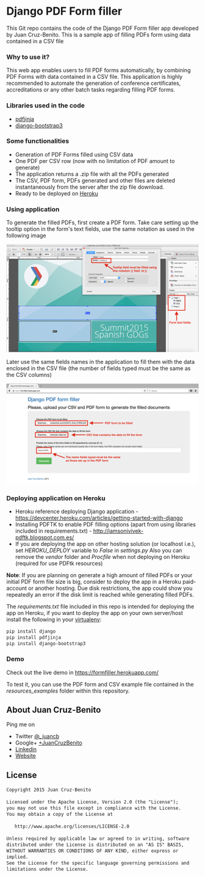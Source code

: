 # Django PDF Form filler #

This Git repo contains the code of the Django PDF Form filler app developed by Juan Cruz-Benito. This is a sample app of filling PDFs form using data contained in a CSV file

### Why to use it? ###

This web app enables users to fill PDF forms automatically, by combining PDF Forms with data contained in a CSV file. This application is highly recommended to automate the generation of conference certificates, accreditations or any other batch tasks regarding filling PDF forms.

### Libraries used in the code ###

* [pdfjinja](https://github.com/rammie/pdfjinja)
* [django-bootstrap3](https://github.com/dyve/django-bootstrap3)

### Some functionalities ###

* Generation of PDF Forms filled using CSV data
* One PDF per CSV row (now with no limitation of PDF amount to generate)
* The application returns a .zip file with all the PDFs generated
* The CSV, PDF form, PDFs generated and other files are deleted instantaneously from the server after the zip file download.
* Ready to be deployed on [Heroku](http://heroku.com/)

### Using application ###

To generate the filled PDFs, first create a PDF form. Take care setting up the tooltip option in the form's text fields, use the same notation as used in the following image

![Creating form](resources_examples/creating_form_options.png)

Later use the same fields names in the application to fill them with the data enclosed in the CSV file (the number of fields typed must be the same as the CSV columns)

![Using app](resources_examples/using_django_form_filler.png)

### Deploying application on Heroku ###

* Heroku reference deploying Django application - https://devcenter.heroku.com/articles/getting-started-with-django
* Installing PDFTK to enable PDF filling options (apart from using libraries included in requirements.txt) - http://iamsonivivek-pdftk.blogspot.com.es/
* If you are deploying the app on other hosting solution (or localhost i.e.), set *HEROKU_DEPLOY* variable to *False* in *settings.py* Also you can remove the *vendor* folder and *Procfile* when not deploying on Heroku (required for use PDFtk resources)

**Note**: If you are planning on generate a high amount of filled PDFs or your initial PDF form file size is big, consider to deploy the app in a Heroku paid-account or another hosting. Due disk restrictions, the app could show you repeatedly an error if the disk limit is reached while generating filled PDFs.

The *requirements.txt* file included in this repo is intended for deploying the app on Heroku, if you want to deploy the app on your own server/host install the following in your [virtualenv](https://virtualenv.pypa.io/en/latest/):
    
    pip install django
    pip install pdfjinja
    pip install django-bootstrap3

### Demo ###

Check out the live demo in https://formfiller.herokuapp.com/ 

To test it, you can use the PDF form and CSV example file contained in the *resources_examples* folder within this repository.

## About Juan Cruz-Benito ##

Ping me on

* Twitter [@_juancb](https://twitter.com/_juancb)
* Google+ [+JuanCruzBenito](https://plus.google.com/+JuanCruzBenito)
* [Linkedin](https://linkedin.com/in/juancb)
* [Website](http://juancb.es)

## License ##

    Copyright 2015 Juan Cruz-Benito

    Licensed under the Apache License, Version 2.0 (the "License"); 
    you may not use this file except in compliance with the License.
    You may obtain a copy of the License at

       http://www.apache.org/licenses/LICENSE-2.0

    Unless required by applicable law or agreed to in writing, software
    distributed under the License is distributed on an "AS IS" BASIS,
    WITHOUT WARRANTIES OR CONDITIONS OF ANY KIND, either express or implied.
    See the License for the specific language governing permissions and
    limitations under the License.
